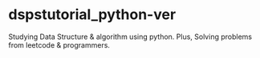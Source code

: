 # dspstutorial_python-ver
Studying Data Structure &amp; algorithm using python. Plus, Solving problems from leetcode &amp; programmers.
